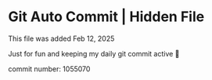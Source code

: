 # Git Auto Commit | Hidden File

This file was added Feb 12, 2025

Just for fun and keeping my daily git commit active 🤪

commit number: 1055070
